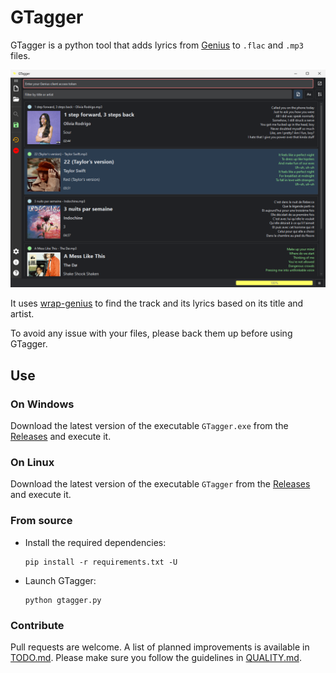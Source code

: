 # GTagger

GTagger is a python tool that adds lyrics from [Genius](https://genius.com/) to `.flac` and `.mp3` files.

![Screenshot of the main window](docs/gtagger.png)

It uses [wrap-genius](https://github.com/fedecalendino/wrap-genius) to find the track and its lyrics based on its title and artist.

To avoid any issue with your files, please back them up before using GTagger.

## Use

### On Windows

Download the latest version of the executable `GTagger.exe` from the [Releases](https://github.com/maelchiotti/GTagger/releases) and execute it.

### On Linux

Download the latest version of the executable `GTagger` from the [Releases](https://github.com/maelchiotti/GTagger/releases) and execute it.

### From source

- Install the required dependencies:

  ```shell
  pip install -r requirements.txt -U
  ```

- Launch GTagger:

  ```shell
  python gtagger.py
  ```

### Contribute

Pull requests are welcome. A list of planned improvements is available in [TODO.md](TODO.md). Please make sure you follow the guidelines in [QUALITY.md](QUALITY.md).
